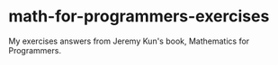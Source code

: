 # math-for-programmers-exercises
My exercises answers from Jeremy Kun's book, Mathematics for Programmers.
